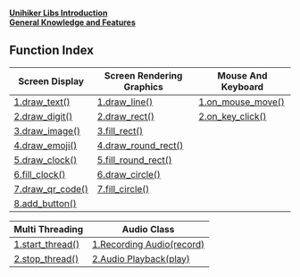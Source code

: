 **[Unihiker Libs Introduction](wiki/LanguageReference/Part1UNIHIKER/introduction.md)**  
**[General Knowledge and Features](wiki/LanguageReference/Part1UNIHIKER/GeneralKnowledgeAndFeatures/index.md)**  
## Function Index

| Screen Display | Screen Rendering Graphics | Mouse And Keyboard |
| --- | --- | --- |
| [1.draw_text()](ScreenDisplay/reference_unihiker_draw_text.md) | [1.draw_line()](ScreenRenderingGraphics/reference_unihiker_draw_line.md) | [1.on_mouse_move()](MouseAndKeyboard/reference_unihiker_on_mouse_move.md) |
| [2.draw_digit()](ScreenDisplay/reference_unihiker_draw_digit.md) | [2.draw_rect()](ScreenRenderingGraphics/reference_unihiker_draw_rect.md) | [2.on_key_click()](MouseAndKeyboard/reference_unihiker_on_key_click.md) |
| [3.draw_image()](ScreenDisplay/reference_unihiker_draw_image.md) | [3.fill_rect()](ScreenRenderingGraphics/reference_unihiker_fill_rect.md) | |
| [4.draw_emoji()](ScreenDisplay/reference_unihiker_draw_emoji.md) | [4.draw_round_rect()](ScreenRenderingGraphics/reference_unihiker_draw_round_rect.md) | |
| [5.draw_clock()](ScreenDisplay/reference_unihiker_draw_clock.md) | [5.fill_round_rect()](ScreenRenderingGraphics/reference_unihiker_fill_round_rect.md) | |
| [6.fill_clock()](ScreenDisplay/reference_unihiker_fill_clock.md) | [6.draw_circle()](ScreenRenderingGraphics/reference_unihiker_draw_circle.md) | |
| [7.draw_qr_code()](ScreenDisplay/reference_unihiker_draw_qr_code.md) | [7.fill_circle()](ScreenRenderingGraphics/reference_unihiker_fill_circle.md) | |
| [8.add_button()](ScreenDisplay/reference_unihiker_add_button.md) | | |

| Multi Threading | Audio Class |
| --- | --- |
| [1.start_thread()](MultiThreading/reference_unihiker_start_thread.md) | [1.Recording Audio(record)](AudioClass/reference_unihiker_recording_audio_record.md) |
| [2.stop_thread()](MultiThreading/reference_unihiker_stop_thread.md) | [2.Audio Playback(play)](AudioClass/reference_unihiker_audio_playback_play.md) |
